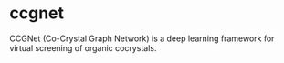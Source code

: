 # ccgnet
CCGNet (Co-Crystal Graph Network) is a deep learning framework for virtual screening of organic cocrystals.
